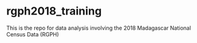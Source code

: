 # rgph2018_training
This is the repo for data analysis involving the 2018  Madagascar National Census Data (RGPH)
